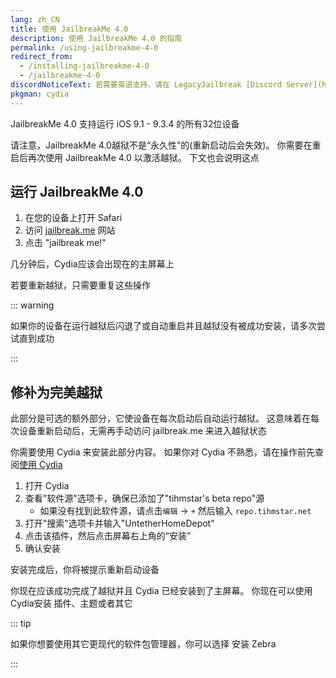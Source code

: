 ```yaml
---
lang: zh_CN
title: 使用 JailbreakMe 4.0
description: 使用 JailbreakMe 4.0 的指南
permalink: /using-jailbreakme-4-0
redirect_from:
  - /installing-jailbreakme-4-0
  - /jailbreakme-4-0
discordNoticeText: 若需要英语支持，请在 LegacyJailbreak [Discord Server](http://discord.legacyjailbreak.com) 上寻求帮助。
pkgman: cydia
---
```


JailbreakMe 4.0 支持运行 iOS 9.1 - 9.3.4 的所有32位设备

请注意，JailbreakMe 4.0越狱不是“永久性”的(重新启动后会失效)。 你需要在重启后再次使用 JailbreakMe 4.0 以激活越狱。 下文也会说明这点

## 运行 JailbreakMe 4.0

1. 在您的设备上打开 Safari
1. 访问 [jailbreak.me](http://jailbreak.me) 网站
1. 点击 "jailbreak me!"

几分钟后，Cydia应该会出现在的主屏幕上

若要重新越狱，只需要重复这些操作

::: warning


如果你的设备在运行越狱后闪退了或自动重启并且越狱没有被成功安装，请多次尝试直到成功

:::


## 修补为完美越狱

此部分是可选的额外部分，它使设备在每次启动后自动运行越狱。 这意味着在每次设备重新启动后，无需再手动访问 jailbreak.me 来进入越狱状态

你需要使用 Cydia 来安装此部分内容。 如果你对 Cydia 不熟悉，请在操作前先查阅[使用 Cydia](/installing-homedepot/using-cydia.html)

1. 打开 Cydia
1. 查看"软件源"选项卡，确保已添加了"tihmstar's beta repo"源
    - 如果没有找到此软件源，请点击`编辑` -> `+` 然后输入 `repo.tihmstar.net`
1. 打开"搜索"选项卡并输入"UntetherHomeDepot"
1. 点击该插件，然后点击屏幕右上角的“安装”
1. 确认安装

安装完成后，你将被提示重新启动设备

你现在应该成功完成了越狱并且 Cydia 已经安装到了主屏幕。 你现在可以使用Cydia安装 <router-link to="/faq/#what-are-tweaks">插件、</router-link>主题或者其它

::: tip


如果你想要使用其它更现代的软件包管理器，你可以选择 <router-link to="/installing-zebra">安装 Zebra</router-link>

:::